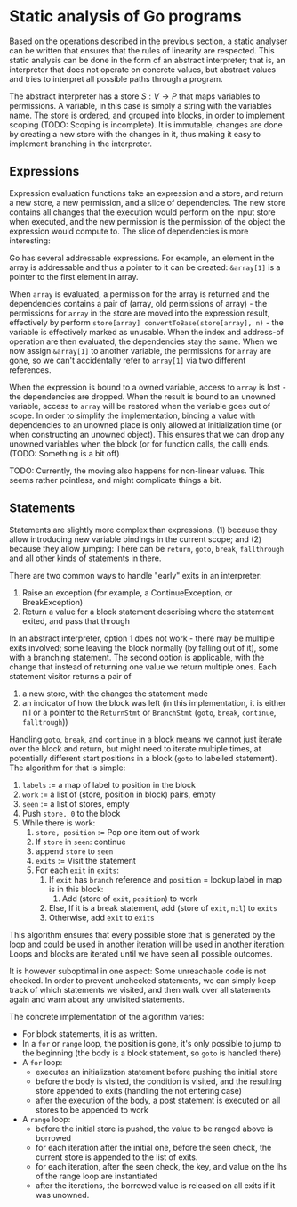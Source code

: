 # Static analysis of Go programs
Based on the operations described in the previous section, a static analyser can be written that ensures that the rules of linearity are respected. This static analysis can be done in the form of an abstract interpreter; that is, an interpreter that does not operate on concrete values, but abstract values and tries to interpret all possible paths through a program.

The abstract interpreter has a store $S: V \rightarrow P$ that maps variables to permissions.
A variable, in this case is simply a string with the variables name.
The store is ordered, and grouped into blocks, in order to implement scoping (TODO: Scoping is incomplete).
It is immutable, changes are done by creating a new store with the changes in it, thus making it easy to implement branching in the interpreter.

## Expressions
Expression evaluation functions take an expression and a store, and return a new store, a new permission, and a slice of dependencies.
The new store contains all changes that the execution would perform on the input store when executed, and the new permission is the permission of the object the expression would compute to.
The slice of dependencies is more interesting:

Go has several addressable expressions. For example, an element in the array is addressable and thus a pointer to it can be created: `&array[1]` is a pointer to the first element in array.

When `array` is evaluated, a permission for the array is returned and the dependencies contains a pair of (array, old permissions of array) - the permissions for `array` in the store are moved into the expression result, effectively by perform `store[array] convertToBase(store[array], n)` - the variable is effectively marked as unusable.
When the index and address-of operation are then evaluated, the dependencies stay the same.
When we now assign `&array[1]` to another variable, the permissions for `array` are gone, so we can't accidentally refer to `array[1]` via two different references.

When the expression is bound to a owned variable, access to `array` is lost - the dependencies are dropped. When the result is bound to an unowned variable, access to `array` will be restored when the variable goes out of scope.
In order to simplify the implementation, binding a value with dependencies to an unowned place is only allowed at initialization time (or when constructing an unowned object). This ensures that we can drop any unowned variables when the block (or for function calls, the call) ends. (TODO: Something is a bit off)

TODO: Currently, the moving also happens for non-linear values. This seems rather pointless, and might complicate things a bit.

## Statements
Statements are slightly more complex than expressions, (1) because they allow introducing new variable bindings in the current scope; and (2) because they allow jumping: There can be `return`, `goto`, `break`, `fallthrough` and all other kinds of statements in there.

There are two common ways to handle "early" exits in an interpreter:

1. Raise an exception (for example, a ContinueException, or BreakException)
2. Return a value for a block statement describing where the statement exited, and pass that through

In an abstract interpreter, option 1 does not work - there may be multiple exits involved; some leaving the block normally (by falling out of it), some with a branching statement.
The second option is applicable, with the change that instead of returning one value we return multiple ones. Each statement visitor returns a pair of

1. a new store, with the changes the statement made
2. an indicator of how the block was left (in this implementation, it is either nil or a pointer to the `ReturnStmt` or `BranchStmt` (`goto`, `break`, `continue`, `falltrough`))

Handling `goto`, `break`, and `continue` in a block means we cannot just iterate over the block and return, but might need to iterate multiple times, at potentially different start positions in a block (`goto` to labelled statement). The algorithm for that is simple:

1. `labels` := a map of label to position in the block
1. `work` := a list of (store, position in block) pairs, empty
1. `seen` := a list of stores, empty
1. Push `store, 0` to the block
1. While there is work:
    1. `store, position` := Pop one item out of work
    2. If `store` in `seen`: continue
    1. append `store` to `seen`
    1. `exits` := Visit the statement
    1. For each `exit` in `exits`:
        1. If `exit` has `branch` reference and `position` = lookup label in map is in this block:
            1. Add (store of `exit`, `position`) to work
        1. Else, If it is a break statement, add (store of `exit`, `nil`) to `exits`
        1. Otherwise, add `exit` to `exits`

This algorithm ensures that every possible store that is generated by the loop and could be used in another iteration will be used in another iteration:
Loops and blocks are iterated until we have seen all possible outcomes.

It is however suboptimal in one aspect: Some unreachable code is not checked.
In order to prevent unchecked statements, we can simply keep track of which statements we visited, and then walk over all statements again and warn about any unvisited statements.

The concrete implementation of the algorithm varies:

* For block statements, it is as written.
* In a `for` or `range` loop, the position is gone, it's only possible to jump to the beginning (the body is a block statement, so `goto` is handled there)
* A `for` loop:
    * executes an initialization statement before pushing the initial store
    * before the body is visited, the condition is visited, and the resulting store appended to exits (handling the not entering case)
    * after the execution of the body, a post statement is executed on all stores to be appended to work
* A `range` loop:
    * before the initial store is pushed, the value to be ranged above is borrowed
    * for each iteration after the initial one, before the seen check, the current store is appended to the list of exits.
    * for each iteration, after the seen check, the key, and value on the lhs of the range loop are instantiated
    * after the iterations, the borrowed value is released on all exits if it was unowned.
